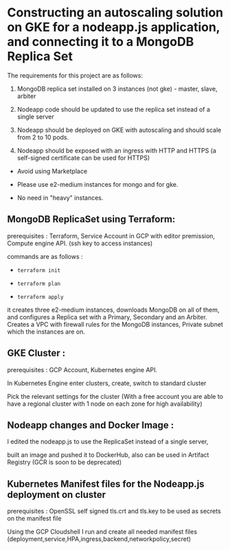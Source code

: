 
# Constructing an autoscaling solution on GKE for a nodeapp.js application, and connecting it to a MongoDB Replica Set

The requirements for this project are as follows:

1. MongoDB replica set installed on 3 instances (not gke) - master, slave, arbiter

2. Nodeapp code should be updated to use the replica set instead of a single server

3. Nodeapp should be deployed on GKE with autoscaling and should scale from 2 to 10 pods.

4. Nodeapp should be exposed with an ingress with HTTP and HTTPS (a self-signed certificate can be used for HTTPS)

- Avoid using Marketplace

- Please use e2-medium instances for mongo and for gke.

- No need in "heavy" instances.

## MongoDB ReplicaSet using Terraform:

prerequisites : Terraform, Service Account in GCP with editor premission, Compute engine API. (ssh key to access instances)

commands are as follows : 

- ```terraform init``` 

- ```terraform plan```  
                        
- ```terraform apply```        

it creates three e2-medium instances, downloads MongoDB on all of them, and configures a Replica set with a Primary, Secondary and an Arbiter. Creates a VPC with firewall rules for the MongoDB instances, Private subnet which the instances are on.

## GKE Cluster :

prerequisites : GCP Account, Kubernetes engine API.

In Kubernetes Engine enter clusters, create, switch to standard cluster

Pick the relevant settings for the cluster (With a free account you are able to have a regional cluster with 1 node on each zone for high availability)

## Nodeapp changes and Docker Image :

I edited the nodeapp.js to use the ReplicaSet instead of a single server,

built an image and pushed it to DockerHub, also can be used in Artifact Registry (GCR is soon to be deprecated)

## Kubernetes Manifest files for the Nodeapp.js deployment on cluster

prerequisites : OpenSSL self signed tls.crt and tls.key to be used as secrets on the manifest file

Using the GCP Cloudshell I run and create all needed manifest files (deployment,service,HPA,ingress,backend,networkpolicy,secret)
